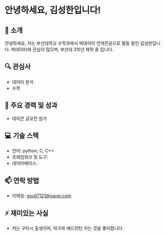 # 안녕하세요, 김성한입니다!

## 👋 소개
안녕하세요, 저는 부산대학교 수학과에서 빅데이터 연계전공으로 활동 중인 김성한입니다. 빅데이터에 관심이 많으며, 부산대 3학년 재학 중 입니다.

## 🔍 관심사
- 데이터 분석
- 수학

## 🌟 주요 경력 및 성과
- 데이콘 공모전 참가

## 💻 기술 스택
- 언어: python, C, C++
- 프레임워크 및 도구: 
- 데이터베이스: 

## 📫 연락 방법
- 이메일: gsu07121@naver.com

## ⚡ 재미있는 사실
- 저는 구미시 출생이며, 탁구와 배드민턴 치는 것을 좋아합니다.

